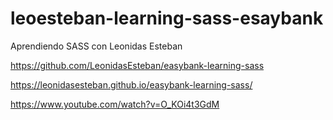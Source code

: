 # leoesteban-learning-sass-esaybank

Aprendiendo SASS con Leonidas Esteban

https://github.com/LeonidasEsteban/easybank-learning-sass

https://leonidasesteban.github.io/easybank-learning-sass/

https://www.youtube.com/watch?v=O_KOi4t3GdM
